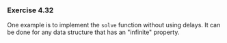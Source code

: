 ### Exercise 4.32
One example is to implement the `solve` function without using delays. It can be done for any data structure that has an "infinite" property.
